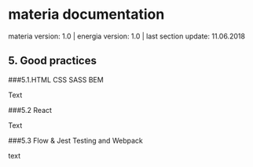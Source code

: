 # materia documentation

materia version: 1.0 | energia version: 1.0 | last section update: 11.06.2018

## 5. Good practices

###5.1.HTML CSS SASS BEM

Text

###5.2 React

Text

###5.3 Flow & Jest Testing and Webpack

text





